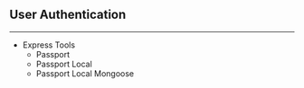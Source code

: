 ## User Authentication
___
* Express Tools
  * Passport
  * Passport Local
  * Passport Local Mongoose